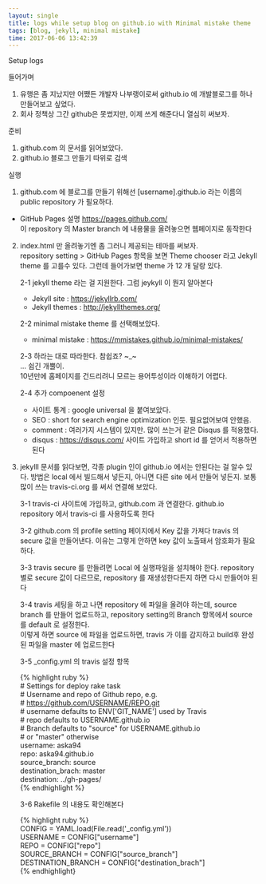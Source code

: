 ```yaml
---
layout: single
title: logs while setup blog on github.io with Minimal mistake theme
tags: [blog, jekyll, minimal mistake]
time: 2017-06-06 13:42:39
---
```


Setup logs


들어가며
1. 유행은 좀 지났지만 어쨌든 개발자 나부랭이로써 github.io 에 개발블로그를 하나 만들어보고 싶었다. 
2. 회사 정책상 그간 github은 못썼지만, 이제 
쓰게 해준다니 열심히 써보자. 

준비
1. github.com 의 문서를 읽어보았다. 
2. github.io 블로그 만들기 따위로 검색

실행
1. github.com 에 블로그를 만들기 위해선 [username].github.io 라는 이름의 public repository 가 필요하다.  
- GitHub Pages 설명 https://pages.github.com/  
이 repository 의 Master branch 에 내용물을 올려놓으면 웹페이지로 동작한다

2. index.html 만 올려놓기엔 좀 그러니 제공되는 테마를 써보자.  
repository setting > GitHub Pages 항목을 보면 Theme chooser 라고 Jekyll theme 를 고를수 있다. 
그런데 들어가보면 theme 가 12 개 달랑 있다. 

    2-1 jekyll theme 라는 걸 지원한다. 
      그럼 jeykyll 이 뭔지 알아본다
      - Jekyll site : https://jekyllrb.com/    
      - Jekyll themes : http://jekyllthemes.org/

    2-2 minimal mistake theme 를 선택해보았다.
    - minimal mistake : https://mmistakes.github.io/minimal-mistakes/

    2-3 하라는 대로 따라한다. 참쉽죠? ~_~  
     ... 쉽긴 개뿔이.  
     10년만에 홈페이지를 건드리려니 모르는 용어투성이라 이해하기 어렵다.

    2-4 추가 compoenent 설정
    - 사이트 통계 : google universal 을 붙여보았다.
    - SEO :  short for search engine optimization 인듯. 필요없어보여 안했음.
    - comment : 여러가지 시스템이 있지만. 많이 쓰는거 같은 Disqus 를 적용했다. 
    - disqus : https://disqus.com/ 사이트 가입하고 short id 를 얻어서 적용하면 된다

3. jekylll 문서를 읽다보면, 각종 plugin 인이 github.io 에서는 안된다는 걸 알수 있다. 방법은 local 에서 빌드해서 넣든지, 아니면 다른 site 에서 만들어 넣든지. 보통 많이 쓰는 travis-ci.org 를 써서 연결해 보았다. 

    3-1 travis-ci 사이트에 가입하고, github.com 과 연결한다. github.io repository 에서 travis-ci 를 사용하도록 한다

    3-2 github.com 의 profile setting 페이지에서 Key 값을 가져다 travis 의 secure 값을 만들어낸다. 이유는 그렇게 안하면 key 값이 노출돼서 암호화가 필요하다.

    3-3 travis secure 를 만들려면 Local 에 실행파일을 설치해야 한다. repository 별로 secure 값이 다르므로, repository 를 재생성한다든지 하면 다시 만들어야 된다

    3-4 travis 세팅을 하고 나면 repository 에 파일을 올려야 하는데, source branch 를 만들어 업로드하고, repository setting의 Branch 항목에서 source 를 default 로 설정한다.  
    이렇게 하면 source 에 파일을 업로드하면, travis 가 이를 감지하고 build후 완성된 파일을 master 에 업로드한다

    3-5 _config.yml 의 travis 설정 항목

    {% highlight ruby %}  
        # Settings for deploy rake task  
        # Username and repo of Github repo, e.g.  
        # https://github.com/USERNAME/REPO.git  
        # username defaults to ENV['GIT_NAME'] used by Travis  
        # repo defaults to USERNAME.github.io  
        # Branch defaults to "source" for USERNAME.github.io  
        # or "master" otherwise  
        username: aska94  
        repo: aska94.github.io  
        source_branch: source  
        destination_brach: master  
        destination: ../gh-pages/         
    {% endhighlight %}  

    3-6 Rakefile 의 내용도 확인해본다
    
    {% highlight ruby %}  
        CONFIG = YAML.load(File.read('_config.yml'))  
        USERNAME = CONFIG["username"]  
        REPO = CONFIG["repo"]  
        SOURCE_BRANCH = CONFIG["source_branch"]  
        DESTINATION_BRANCH = CONFIG["destination_brach"]      
    {% endhighlight}  
